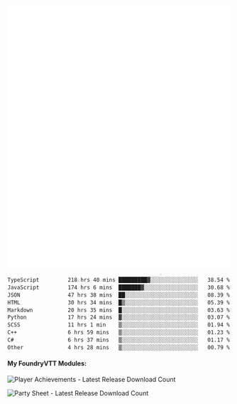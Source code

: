 
![](https://raw.githubusercontent.com/eddiedover/ghstats/master/generated/overview.svg)
![](https://raw.githubusercontent.com/eddiedover/ghstats/master/generated/languages.svg)

<!--START_SECTION:waka-->

```txt
TypeScript         218 hrs 40 mins █████████▓░░░░░░░░░░░░░░░   38.54 %
JavaScript         174 hrs 6 mins  ███████▓░░░░░░░░░░░░░░░░░   30.68 %
JSON               47 hrs 38 mins  ██░░░░░░░░░░░░░░░░░░░░░░░   08.39 %
HTML               30 hrs 34 mins  █▒░░░░░░░░░░░░░░░░░░░░░░░   05.39 %
Markdown           20 hrs 35 mins  █░░░░░░░░░░░░░░░░░░░░░░░░   03.63 %
Python             17 hrs 24 mins  ▓░░░░░░░░░░░░░░░░░░░░░░░░   03.07 %
SCSS               11 hrs 1 min    ▒░░░░░░░░░░░░░░░░░░░░░░░░   01.94 %
C++                6 hrs 59 mins   ▒░░░░░░░░░░░░░░░░░░░░░░░░   01.23 %
C#                 6 hrs 37 mins   ▒░░░░░░░░░░░░░░░░░░░░░░░░   01.17 %
Other              4 hrs 28 mins   ▒░░░░░░░░░░░░░░░░░░░░░░░░   00.79 %
```

<!--END_SECTION:waka-->

#### My FoundryVTT Modules:

  ![Player Achievements - Latest Release Download Count](https://img.shields.io/badge/dynamic/json?label=Player%20Achievements%20-%20Downloads@latest&query=assets%5B1%5D.download_count&url=https%3A%2F%2Fapi.github.com%2Frepos%2FEddieDover%2Ffvtt-player-achievements%2Freleases%2Flatest)

  ![Party Sheet - Latest Release Download Count](https://img.shields.io/badge/dynamic/json?label=Party%20Sheet%20-%20Downloads@latest&query=assets%5B1%5D.download_count&url=https%3A%2F%2Fapi.github.com%2Frepos%2FEddieDover%2Ffvtt-party-sheet%2Freleases%2Flatest)

<a rel="me" href="https://techhub.social/@EddieDover"></a>
